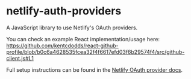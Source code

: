 # netlify-auth-providers

A JavaScript library to use Netlify's OAuth providers.

You can check an example React implementation/usage here: https://github.com/kentcdodds/react-github-profile/blob/b0c6a4628535fcea32f4f6617efd03f6b29574f4/src/github-client.js#L1

Full setup instructions can be found in the [Netlify OAuth provider docs](https://www.netlify.com/docs/authentication-providers).
